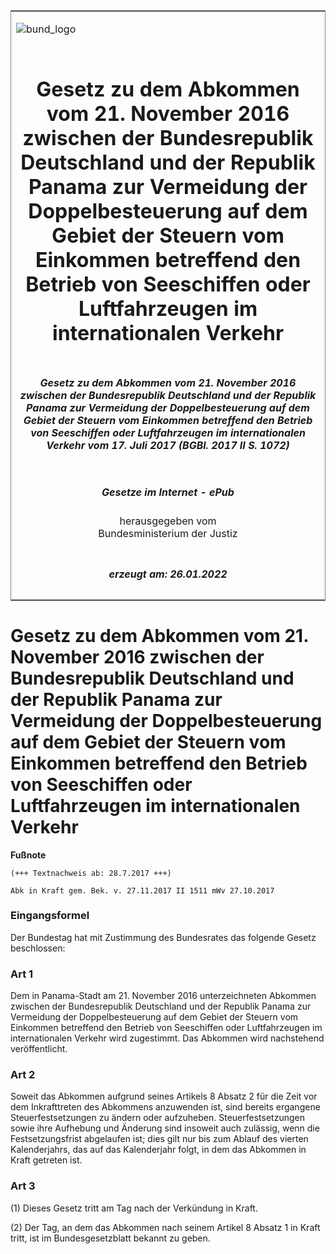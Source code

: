 <span id="DECKBLATT.html"></span>

<table border="0" frame="border" width="100%">

<tr valign="top">

<td align="left">

![bund\_logo](BfJ_2021_Web_de_de.gif)

</td>

<td align="right">

 

</td>

</tr>

<tr align="center" valign="middle">

<td colspan="2">

# Gesetz zu dem Abkommen vom 21. November 2016 zwischen der Bundesrepublik Deutschland und der Republik Panama zur Vermeidung der Doppelbesteuerung auf dem Gebiet der Steuern vom Einkommen betreffend den Betrieb von Seeschiffen oder Luftfahrzeugen im internationalen Verkehr

</td>

</tr>

<tr align="center" valign="middle">

<td colspan="2">

##### Gesetz zu dem Abkommen vom 21. November 2016 zwischen der Bundesrepublik Deutschland und der Republik Panama zur Vermeidung der Doppelbesteuerung auf dem Gebiet der Steuern vom Einkommen betreffend den Betrieb von Seeschiffen oder Luftfahrzeugen im internationalen Verkehr vom 17. Juli 2017 (BGBl. 2017 II S. 1072)

</td>

</tr>

<tr align="center" valign="middle">

<td colspan="2">

  
  

##### Gesetze im Internet - ePub  
  
herausgegeben vom  
Bundesministerium der Justiz

</td>

</tr>

<tr align="center" valign="bottom">

<td colspan="2">

  
  

##### erzeugt am: 26.01.2022

</td>

</tr>

</table>

<span id="BJNR107220017.html"></span>

# Gesetz zu dem Abkommen vom 21. November 2016 zwischen der Bundesrepublik Deutschland und der Republik Panama zur Vermeidung der Doppelbesteuerung auf dem Gebiet der Steuern vom Einkommen betreffend den Betrieb von Seeschiffen oder Luftfahrzeugen im internationalen Verkehr

<div>

  
**Fußnote**

<div class="jnhtml">

<div>

<div class="jurAbsatz">

  

    (+++ Textnachweis ab: 28.7.2017 +++)
     
    Abk in Kraft gem. Bek. v. 27.11.2017 II 1511 mWv 27.10.2017 

</div>

</div>

</div>

</div>

<span id="BJNR107220017BJNE000100000.html"></span>

### Eingangsformel  

<div>

<div class="jnhtml">

<div>

<div class="jurAbsatz">

Der Bundestag hat mit Zustimmung des Bundesrates das folgende Gesetz
beschlossen:

</div>

</div>

</div>

</div>

<span id="BJNR107220017BJNE000200000.html"></span>

### Art 1  

<div>

<div class="jnhtml">

<div>

<div class="jurAbsatz">

Dem in Panama-Stadt am 21. November 2016 unterzeichneten Abkommen
zwischen der Bundesrepublik Deutschland und der Republik Panama zur
Vermeidung der Doppelbesteuerung auf dem Gebiet der Steuern vom
Einkommen betreffend den Betrieb von Seeschiffen oder Luftfahrzeugen im
internationalen Verkehr wird zugestimmt. Das Abkommen wird nachstehend
veröffentlicht.

</div>

</div>

</div>

</div>

<span id="BJNR107220017BJNE000300000.html"></span>

### Art 2  

<div>

<div class="jnhtml">

<div>

<div class="jurAbsatz">

Soweit das Abkommen aufgrund seines Artikels 8 Absatz 2 für die Zeit vor
dem Inkrafttreten des Abkommens anzuwenden ist, sind bereits ergangene
Steuerfestsetzungen zu ändern oder aufzuheben. Steuerfestsetzungen sowie
ihre Aufhebung und Änderung sind insoweit auch zulässig, wenn die
Festsetzungsfrist abgelaufen ist; dies gilt nur bis zum Ablauf des
vierten Kalenderjahrs, das auf das Kalenderjahr folgt, in dem das
Abkommen in Kraft getreten ist.

</div>

</div>

</div>

</div>

<span id="BJNR107220017BJNE000400000.html"></span>

### Art 3  

<div>

<div class="jnhtml">

<div>

<div class="jurAbsatz">

(1) Dieses Gesetz tritt am Tag nach der Verkündung in Kraft.

</div>

<div class="jurAbsatz">

(2) Der Tag, an dem das Abkommen nach seinem Artikel 8 Absatz 1 in Kraft
tritt, ist im Bundesgesetzblatt bekannt zu geben.

</div>

</div>

</div>

</div>
